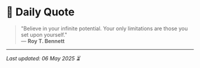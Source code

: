 # 📜 Daily Quote

> "Believe in your infinite potential. Your only limitations are those you set upon yourself."  
> — **Roy T. Bennett**

---

_Last updated: 06 May 2025 ⏳_
